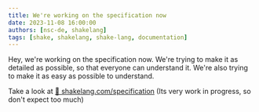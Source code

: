 ```yaml
---
title: We're working on the specification now
date: 2023-11-08 16:00:00
authors: [nsc-de, shakelang]
tags: [shake, shakelang, shake-lang, documentation]
---
```


Hey, we're working on the specification now. We're trying to make it as detailed as possible,
so that everyone can understand it. We're also trying to make it as easy as possible to understand.

Take a look at [🔗 shakelang.com/specification](https://shakelang.com/specification)
(Its very work in progress, so don't expect too much)
